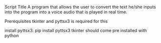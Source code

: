 Script Title
A program that allows the user to convert the text he/she inputs into the program into a voice audio that is played in real time.

Prerequisites
tkinter and pyttsx3 is required for this

install pyttsx3: pip install pyttsx3 tkinter should come pre installed with python